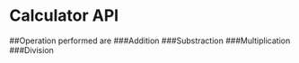 # Calculator API
##Operation performed are
###Addition
###Substraction
###Multiplication
###Division
